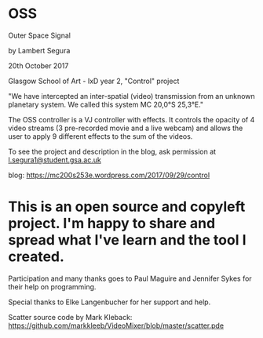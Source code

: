 # OSS
Outer Space Signal

by Lambert Segura

20th October 2017

Glasgow School of Art - IxD year 2, "Control" project


"We have intercepted an inter-spatial (video) transmission from an unknown planetary system.
We called this system MC 20,0°S 25,3°E."


The OSS controller is a VJ controller with effects. It controls the opacity of 4 video streams (3 pre-recorded movie and a live webcam) and allows the user to apply 9 different effects to the sum of the videos.


To see the project and description in the blog, ask permission at l.segura1@student.gsa.ac.uk

blog: https://mc200s253e.wordpress.com/2017/09/29/control


# This is an open source and copyleft project. I'm happy to share and spread what I've learn and the tool I created.


Participation and many thanks goes to Paul Maguire and Jennifer Sykes for their help on programming.

Special thanks to Elke Langenbucher for her support and help.


Scatter source code by Mark Kleback: https://github.com/markkleeb/VideoMixer/blob/master/scatter.pde
